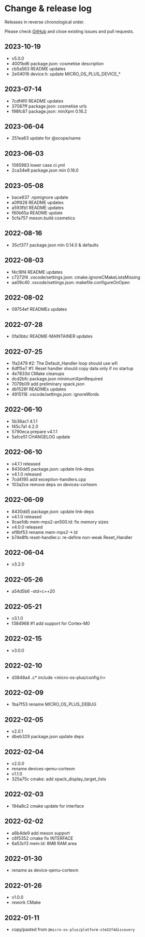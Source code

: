 # Change & release log

Releases in reverse chronological order.

Please check
[GitHub](https://github.com/micro-os-plus/devices-qemu-cortexm-xpack/issues/)
and close existing issues and pull requests.

## 2023-10-19

* v5.0.0
* 4001bd6 package.json: cosmetise description
* cb5a563 README updates
* 2e04016 device.h: update MICRO_OS_PLUS_DEVICE_*

## 2023-07-14

* 7cdf4f0 README updates
* 37087ff package.json: cosmetise urls
* f98fc87 package.json: minXpm 0.16.2

## 2023-06-04

* 251ea63 update for @scope/name

## 2023-06-03

* 1085983 lower case ci.yml
* 2ca34e8 package.json min 0.16.0

## 2023-05-08

* bace637 .npmignore update
* a0ff428 README updates
* a593fb1 README updates
* f80b65a README update
* 5cfa757 meson.build cosmetics

## 2022-08-16

* 35cf377 package.json min 0.14.0 & defaults

## 2022-08-03

* f4c16f4 README updates
* c7272f4 .vscode/settings.json: cmake.ignoreCMakeListsMissing
* aa09c40 .vscode/settings.json: makefile.configureOnOpen

## 2022-08-02

* 09754ef READMEs updates

## 2022-07-28

* 0fa0bbc README-MAINTAINER updates

## 2022-07-25

* 1fa2479 #2: The Default_Handler loop should use wfi
* 6dff5e7 #1: Reset handler should copy data only if no startup
* 4e7833d CMake cleanups
* dcd2bfc package.json minimumXpmRequired
* 7079b09 add preliminary xpack.json
* db1528f READMEs updates
* 4915118 .vscode/settings.json: ignoreWords

## 2022-06-10

* 5b36ac1 4.1.1
* f45c7a1 4.2.0
* 5790eca prepare v4.1.1
* 5afce51 CHANGELOG update

## 2022-06-10

* v4.1.1 released
* 8430dd5 package.json: update link-deps
* v4.1.0 released
* 7cd4195 add exception-handlers.cpp
* 103a2ce remove deps on devices-cortexm

## 2022-06-09

* 8430dd5 package.json: update link-deps
* v4.1.0 released
* 9cae1db mem-mps2-an500.ld: fix memory sizes
* v4.0.0 released
* ef8bf53 rename mem-mps2-*.ld
* b74e8fb reset-handler.c: re-define non-weak Reset_Handler

## 2022-06-04

* v3.2.0

## 2022-05-26

* a54d5b6 -std=c++20

## 2022-05-21

* v3.1.0
* f384968 #1 add support for Cortex-M0

## 2022-02-15

* v3.0.0

## 2022-02-10

* d3848a4 .c* include <micro-os-plus/config.h>

## 2022-02-09

* 1ba7f53 rename MICRO_OS_PLUS_DEBUG

## 2022-02-05

* v2.0.1
* dbeb329 package.json update deps

## 2022-02-04

* v2.0.0
* rename devices-qemu-cortexm
* v1.1.0
* 325a75c cmake: add xpack_display_target_lists

## 2022-02-03

* 194a8c2 cmake update for interface

## 2022-02-02

* a6b4de9 add meson support
* c6f5352 cmake fix INTERFACE
* 6a53cf3 mem.ld: 8MB RAM area

## 2022-01-30

* rename as device-qemu-cortexm

## 2022-01-26

* v1.0.0
* rework CMake

## 2022-01-11

* copy/pasted from `@micro-os-plus/platform-stm32f4discovery`
